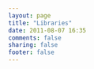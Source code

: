 ```yaml
---
layout: page
title: "Libraries"
date: 2011-08-07 16:35
comments: false
sharing: false
footer: false
---
```

